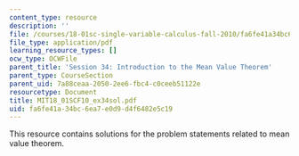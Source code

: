 ```yaml
---
content_type: resource
description: ''
file: /courses/18-01sc-single-variable-calculus-fall-2010/fa6fe41a34bc6ea7e0d9d4f6482e5c19_MIT18_01SCF10_ex34sol.pdf
file_type: application/pdf
learning_resource_types: []
ocw_type: OCWFile
parent_title: 'Session 34: Introduction to the Mean Value Theorem'
parent_type: CourseSection
parent_uid: 7a88ceaa-2050-2ee6-fbc4-c0ceeb51122e
resourcetype: Document
title: MIT18_01SCF10_ex34sol.pdf
uid: fa6fe41a-34bc-6ea7-e0d9-d4f6482e5c19
---
```

This resource contains solutions for the problem statements related to mean value theorem.

